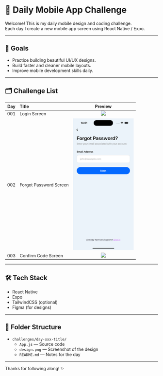 # 📱 Daily Mobile App Challenge

Welcome! This is my daily mobile design and coding challenge.  
Each day I create a new mobile app screen using React Native / Expo.

---

## 🚀 Goals
- Practice building beautiful UI/UX designs.
- Build faster and cleaner mobile layouts.
- Improve mobile development skills daily.

---

## 🗂️ Challenge List

| Day | Title | Preview |
| :-: | :-- | :-: |
| 001 | Login Screen | <img src="./challenges/day-001-login-screen/screenshot-sign-in-form-with-phone-number.avif" width="200"/> |
| 002 | Forgot Password Screen | <img src="./challenges/day-002-forget-password-screen/screenshot-forget-password.png" width="200"/> |
| 003 | Confirm Code Screen | <img src="./challenges/day-003-confirm-code-screen/screenshot-confirmation_form.avif" width="200"/> |

---

## 🛠️ Tech Stack
- React Native
- Expo
- TailwindCSS (optional)
- Figma (for designs)

---

## 📌 Folder Structure
- `challenges/day-xxx-title/`
  - `App.js` — Source code
  - `design.png` — Screenshot of the design
  - `README.md` — Notes for the day

---

Thanks for following along! ✨
